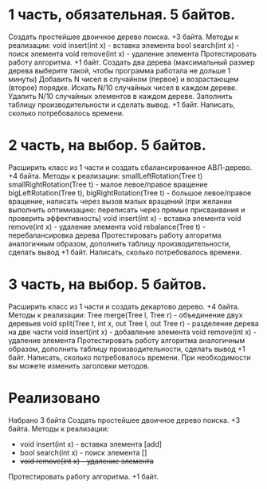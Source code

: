 # 1 часть, обязательная. 5 байтов.

Создать простейшее двоичное дерево поиска. +3 байта.
Методы к реализации:
void insert(int x) - вставка элемента
bool search(int x) - поиск элемента
void remove(int x) - удаление элемента
Протестировать работу алгоритма. +1 байт.
Создать два дерева (максимальный размер дерева выберите такой, чтобы программа работала не дольше 1 минуты)
Добавить N чисел в случайном (первое) и возрастающем (второе) порядке.
Искать N/10 случайных чисел в каждом дереве.
Удалить N/10 случайных элементов в каждом дереве.
Заполнить таблицу производительности и сделать вывод. +1 байт.
Написать, сколько потребовалось времени.

# 2 часть, на выбор. 5 байтов.

Расширить класс из 1 части и создать сбалансированное АВЛ-дерево. +4 байта.
Методы к реализации:
smallLeftRotation(Tree t) smallRightRotation(Tree t) - малое левое/правое вращение
bigLeftRotation(Tree t), bigRightRotation(Tree t) - большое левое/правое вращение, написать через вызов малых вращений
(при желании выполнить оптимизацию: переписать через прямые присваивания и проверить эффективность)
void insert(int x) - вставка элемента
void remove(int x) - удаление элемента
void rebalance(Tree t) - перебалансировка дерева
Протестировать работу алгоритма аналогичным образом,
дополнить таблицу производительности, сделать вывод +1 байт.
Написать, сколько потребовалось времени.

# 3 часть, на выбор. 5 байтов.

Расширить класс из 1 части и создать декартово дерево. +4 байта.
Методы к реализации:
Tree merge(Tree l, Tree r) - объединение двух деревьев
void split(Tree t, int x, out Tree l, out Tree r) - разделение дерева на две части
void insert(int x) - добавление элемента
void remove(int x) - удаление элемента
Протестировать работу алгоритма аналогичным образом,
дополнить таблицу производительности, сделать вывод +1 байт.
Написать, сколько потребовалось времени.
При необходимости вы можете изменить заголовки методов.

# Реализовано
Набрано 3 байта 
Создать простейшее двоичное дерево поиска. +3 байта.
Методы к реализации:
* void insert(int x) - вставка элемента [add]
* bool search(int x) - поиск элемента []
* ~~void remove(int x) - удаление элемента~~

Протестировать работу алгоритма. +1 байт.
